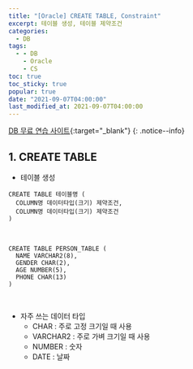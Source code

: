```yaml
---
title: "[Oracle] CREATE TABLE, Constraint"
excerpt: 테이블 생성, 테이블 제약조건
categories:
  - DB
tags:
  - - DB
    - Oracle
    - CS
toc: true
toc_sticky: true
popular: true
date: "2021-09-07T04:00:00"
last_modified_at: 2021-09-07T04:00:00
---
```


[DB 무료 연습 사이트](http://www.sqlfiddle.com/){:target="\_blank"}
{: .notice--info}

## 1. CREATE TABLE

- 테이블 생성

```oracle
CREATE TABLE 테이블명 (
  COLUMN명 데이터타입(크기) 제약조건,
  COLUMN명 데이터타입(크기) 제약조건
)
```

<br>

```oracle
CREATE TABLE PERSON_TABLE (
  NAME VARCHAR2(8),
  GENDER CHAR(2),
  AGE NUMBER(5),
  PHONE CHAR(13)
)
```

<br>

- 자주 쓰는 데이터 타입
  - CHAR : 주로 고정 크기일 때 사용
  - VARCHAR2 : 주로 가벼 크기일 때 사용
  - NUMBER : 숫자
  - DATE : 날짜
